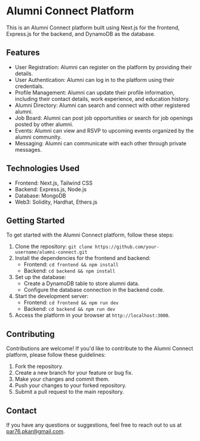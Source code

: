 # Alumni Connect Platform

This is an Alumni Connect platform built using Next.js for the frontend, Express.js for the backend, and DynamoDB as the database.

## Features

- User Registration: Alumni can register on the platform by providing their details.
- User Authentication: Alumni can log in to the platform using their credentials.
- Profile Management: Alumni can update their profile information, including their contact details, work experience, and education history.
- Alumni Directory: Alumni can search and connect with other registered alumni.
- Job Board: Alumni can post job opportunities or search for job openings posted by other alumni.
- Events: Alumni can view and RSVP to upcoming events organized by the alumni community.
- Messaging: Alumni can communicate with each other through private messages.

## Technologies Used

- Frontend: Next.js, Tailwind CSS
- Backend: Express.js, Node.js
- Database: MongoDB
- Web3: Solidity, Hardhat, Ethers.js

## Getting Started

To get started with the Alumni Connect platform, follow these steps:

1. Clone the repository: `git clone https://github.com/your-username/alumni-connect.git`
2. Install the dependencies for the frontend and backend:
   - Frontend: `cd frontend && npm install`
   - Backend: `cd backend && npm install`
3. Set up the database:
   - Create a DynamoDB table to store alumni data.
   - Configure the database connection in the backend code.
4. Start the development server:
   - Frontend: `cd frontend && npm run dev`
   - Backend: `cd backend && npm run dev`
5. Access the platform in your browser at `http://localhost:3000`.

## Contributing

Contributions are welcome! If you'd like to contribute to the Alumni Connect platform, please follow these guidelines:

1. Fork the repository.
2. Create a new branch for your feature or bug fix.
3. Make your changes and commit them.
4. Push your changes to your forked repository.
5. Submit a pull request to the main repository.

## Contact

If you have any questions or suggestions, feel free to reach out to us at [par76.pkar@gmail.com](mailto:par76.pkar@gmail.com).
